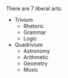 There are 7 liberal arts:

- Trivium
	- Rhetoric
	- Grammar
	- Logic
- Quadrivium
	- Astronomy
	- Arithmetic
	- Geometry
	- Music